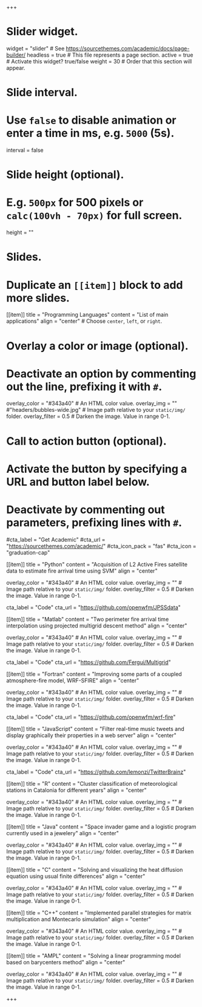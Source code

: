 +++
# Slider widget.
widget = "slider"  # See https://sourcethemes.com/academic/docs/page-builder/
headless = true  # This file represents a page section.
active = true  # Activate this widget? true/false
weight = 30  # Order that this section will appear.

# Slide interval.
# Use `false` to disable animation or enter a time in ms, e.g. `5000` (5s).
interval = false

# Slide height (optional).
# E.g. `500px` for 500 pixels or `calc(100vh - 70px)` for full screen.
height = ""

# Slides.
# Duplicate an `[[item]]` block to add more slides.
[[item]]
  title = "Programming Languages"
  content = "List of main applications"
  align = "center"  # Choose `center`, `left`, or `right`.

  # Overlay a color or image (optional).
  #   Deactivate an option by commenting out the line, prefixing it with `#`.
  overlay_color = "#343a40"  # An HTML color value.
  overlay_img = "" #"headers/bubbles-wide.jpg"  # Image path relative to your `static/img/` folder.
  overlay_filter = 0.5  # Darken the image. Value in range 0-1.

  # Call to action button (optional).
  #   Activate the button by specifying a URL and button label below.
  #   Deactivate by commenting out parameters, prefixing lines with `#`.
  #cta_label = "Get Academic"
  #cta_url = "https://sourcethemes.com/academic/"
  #cta_icon_pack = "fas"
  #cta_icon = "graduation-cap"
  
[[item]]
  title = "Python"
  content = "Acquisition of L2 Active Fires satellite data to estimate fire arrival time using SVM"
  align = "center"

  overlay_color = "#343a40"  # An HTML color value.
  overlay_img = ""  # Image path relative to your `static/img/` folder.
  overlay_filter = 0.5  # Darken the image. Value in range 0-1.

  cta_label = "Code"
  cta_url = "https://github.com/openwfm/JPSSdata"

[[item]]
  title = "Matlab"
  content = "Two perimeter fire arrival time interpolation using projected multigrid descent method"
  align = "center"

  overlay_color = "#343a40"  # An HTML color value.
  overlay_img = ""  # Image path relative to your `static/img/` folder.
  overlay_filter = 0.5  # Darken the image. Value in range 0-1.

  cta_label = "Code"
  cta_url = "https://github.com/Fergui/Multigrid"

[[item]]
  title = "Fortran"
  content = "Improving some parts of a coupled atmosphere-fire model, WRF-SFIRE"
  align = "center"

  overlay_color = "#343a40"  # An HTML color value.
  overlay_img = ""  # Image path relative to your `static/img/` folder.
  overlay_filter = 0.5  # Darken the image. Value in range 0-1.

  cta_label = "Code"
  cta_url = "https://github.com/openwfm/wrf-fire"

[[item]]
  title = "JavaScript"
  content = "Filter real-time music tweets and display graphically their properties in a web server"
  align = "center"

  overlay_color = "#343a40"  # An HTML color value.
  overlay_img = ""  # Image path relative to your `static/img/` folder.
  overlay_filter = 0.5  # Darken the image. Value in range 0-1.

  cta_label = "Code"
  cta_url = "https://github.com/lemonzi/TwitterBrainz"

[[item]]
  title = "R"
  content = "Cluster classification of meteorological stations in Catalonia for different years"
  align = "center"

  overlay_color = "#343a40"  # An HTML color value.
  overlay_img = ""  # Image path relative to your `static/img/` folder.
  overlay_filter = 0.5  # Darken the image. Value in range 0-1.

[[item]]
  title = "Java"
  content = "Space invader game and a logistic program currently used in a jewelery"
  align = "center"

  overlay_color = "#343a40"  # An HTML color value.
  overlay_img = ""  # Image path relative to your `static/img/` folder.
  overlay_filter = 0.5  # Darken the image. Value in range 0-1.

[[item]]
  title = "C"
  content = "Solving and visualizing the heat diffusion equation using usual finite differences"
  align = "center"

  overlay_color = "#343a40"  # An HTML color value.
  overlay_img = ""  # Image path relative to your `static/img/` folder.
  overlay_filter = 0.5  # Darken the image. Value in range 0-1.

[[item]]
  title = "C++"
  content = "Implemented parallel strategies for matrix multiplication and Montecarlo simulation"
  align = "center"

  overlay_color = "#343a40"  # An HTML color value.
  overlay_img = ""  # Image path relative to your `static/img/` folder.
  overlay_filter = 0.5  # Darken the image. Value in range 0-1.

[[item]]
  title = "AMPL"
  content = "Solving a linear programming model based on barycenters method"
  align = "center"

  overlay_color = "#343a40"  # An HTML color value.
  overlay_img = ""  # Image path relative to your `static/img/` folder.
  overlay_filter = 0.5  # Darken the image. Value in range 0-1.


+++
